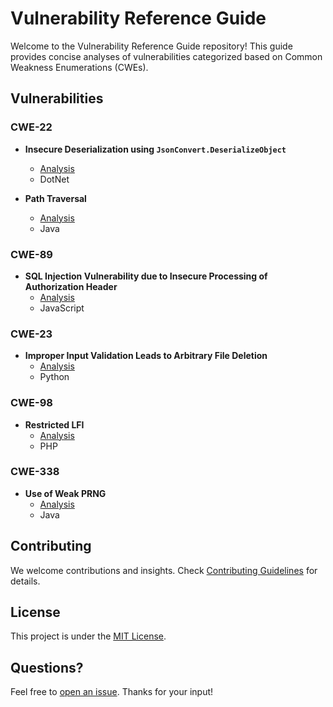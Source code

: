 # Vulnerability Reference Guide

Welcome to the Vulnerability Reference Guide repository! This guide provides concise analyses of vulnerabilities categorized based on Common Weakness Enumerations (CWEs).

## Vulnerabilities

### CWE-22

- **Insecure Deserialization using `JsonConvert.DeserializeObject`**
  - [Analysis](docs/CWE-22/dotnet/JsonConvert-Deserialisation.md)
  - DotNet

- **Path Traversal**
  - [Analysis](docs/CWE-22/java/path-traversal-metasphere.md)
  - Java

### CWE-89

- **SQL Injection Vulnerability due to Insecure Processing of Authorization Header**
  - [Analysis](docs/CWE-89/javascript/anything-llm-sql-injection-vulnerabilities.md)
  - JavaScript

### CWE-23

- **Improper Input Validation Leads to Arbitrary File Deletion**
  - [Analysis](docs/CWE-23/python/anything-llm-arbitrary-file-deletion.md)
  - Python

### CWE-98

- **Restricted LFI**
  - [Analysis](docs/CWE-98/php/suite-crm-unsanitized-inclusion.md)
  - PHP

### CWE-338

- **Use of Weak PRNG**
  - [Analysis](docs/CWE-338/java/alovoa-insecure-random.md)
  - Java


## Contributing

We welcome contributions and insights. Check [Contributing Guidelines](contributing.md) for details.

## License

This project is under the [MIT License](LICENSE).

## Questions?

Feel free to [open an issue](https://github.com/your-username/VulnInsights/issues). Thanks for your input!
